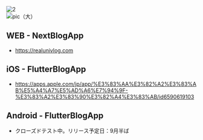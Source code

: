 ![2](https://github.com/user-attachments/assets/208cac00-e72f-4b4c-bca4-8fe0ad152324)
<br>
![pic（大）](https://github.com/user-attachments/assets/9a3b2ee8-2b25-4632-887f-57fc6a526ed0)

## WEB - NextBlogApp
- https://realunivlog.com

## iOS - FlutterBlogApp
- https://apps.apple.com/jp/app/%E3%83%AA%E3%82%A2%E3%83%AB%E5%A4%A7%E5%AD%A6%E7%94%9F-%E3%83%A2%E3%83%90%E3%82%A4%E3%83%AB/id6590619103

## Android - FlutterBlogApp
- クローズドテスト中。リリース予定日：9月半ば


<!-- # Arata Takano
## Next.js × MicroCMS × Vercel で爆速ブログを作って収益化させるのが目標！！
### ↑ 6/17にて達成！
## Flutterでアプリ作りたい
### ↑ 8/2にて達成！iOS版リリースしました
- ### https://realunivlog.com
- ### https://apps.apple.com/jp/app/%E3%83%AA%E3%82%A2%E3%83%AB%E5%A4%A7%E5%AD%A6%E7%94%9F-%E3%83%A2%E3%83%90%E3%82%A4%E3%83%AB/id6590619103
<br>

<a href="https://github.com/tocoteron">
  <img align="left" height="205px" src="https://github-readme-stats.vercel.app/api/top-langs/?username=Arata1202&layout=compact&langs_count=10&theme=tokyonight" />
</a>
<a href="https://git.io/streak-stats">
  <img height="205px" src="https://github-readme-streak-stats.herokuapp.com?user=Arata1202&theme=tokyonight&locale=ja" alt="GitHub Streak" />
</a>
<br> -->
<!-- <a href="https://komarev.com/ghpvc/?username=Arata1202&color=blue">
  <img src="https://komarev.com/ghpvc/?username=Arata1202&color=blue" alt="Profile Views" />
</a> -->
